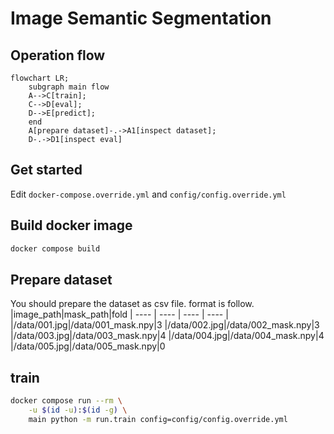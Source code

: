 # Image Semantic Segmentation

## Operation flow
```mermaid
flowchart LR;
    subgraph main flow
    A-->C[train];
    C-->D[eval];
    D-->E[predict];
    end
    A[prepare dataset]-.->A1[inspect dataset];
    D-.->D1[inspect eval]
```
## Get started
Edit `docker-compose.override.yml` and `config/config.override.yml` 

## Build docker image
```bash
docker compose build
```

## Prepare dataset
You should prepare the dataset as csv file.
format is follow.
|image_path|mask_path|fold
| ---- | ---- | ---- | ---- |
|/data/001.jpg|/data/001_mask.npy|3
|/data/002.jpg|/data/002_mask.npy|3
|/data/003.jpg|/data/003_mask.npy|4
|/data/004.jpg|/data/004_mask.npy|4
|/data/005.jpg|/data/005_mask.npy|0

## train
```bash
docker compose run --rm \
    -u $(id -u):$(id -g) \
    main python -m run.train config=config/config.override.yml
```

